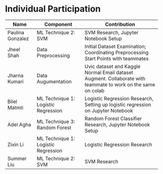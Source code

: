 # Individual Participation

| Name             | Component                              | Contribution                                                                          |
| ---------------- | -------------------------------------- | ------------------------------------------------------------------------------------- |
| Paulina Gonzalez | ML Technique 2: SVM                    | SVM Research, Jupyter Notebook Setup                                                  |
| Jheel Shah       | Data Preprocessing                     | Initial Dataset Examination; Coordinating Preprocessing Start Points with teammates   |
| Jharna Kumari  | Data Augumentation                       | Uvic dataset and Kaggle Normal Email dataset Augment. Collaborate with teammate to work on the same on colab  |
| Bilel Matmti     | ML Technique 1: Logistic Regression    | Logistic Regression Research, Setting up logistic regression on Jupyter Notebook      |       
| Adel Agha     | ML Technique 3: Random Forest             | Random Forest Classifier Research, Jupyter Notebook Setup                             |
| Zixin Li         | ML Technique 1: Logistic Regression    | Logistic Regression Research                                                          |
| Summer Liu       | ML Technique 2: SVM                    | SVM Research                                                                          |                    
